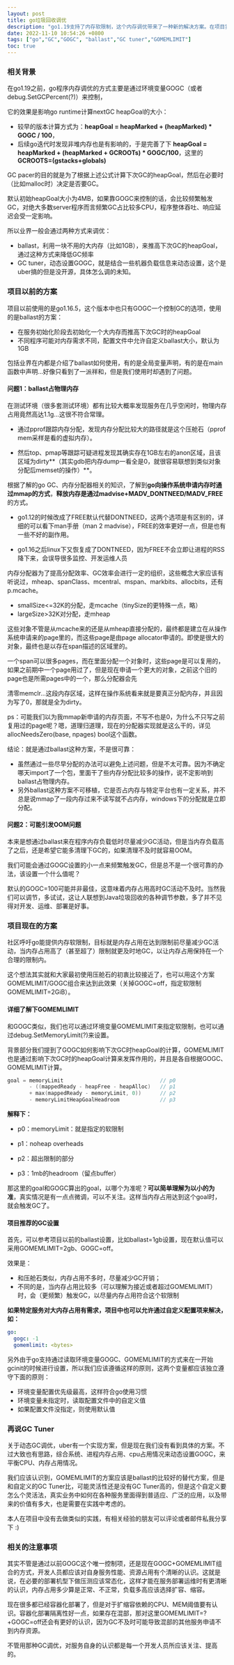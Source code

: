 ```yaml
---
layout: post
title: go垃圾回收调优
description: "go1.19支持了内存软限制，这个内存调优带来了一种新的解决方案。在项目实践中，我们也从压舱石方案切换成了GOMEMLIMIT的方案，过程中遇到的问题、思考，也梳理分享下吧。"
date: 2022-11-10 10:54:26 +0800
tags: ["go","GC","GOGC", "ballast","GC tuner","GOMEMLIMIT"]
toc: true
---
```




### **相关背景**

在go1.19之前，go程序内存调优的方式主要是通过环境变量GOGC（或者debug.SetGCPercent(?)）来控制，

它的效果是影响go runtime计算nextGC heapGoal的大小：

- 较早的版本计算方式为：**heapGoal = heapMarked + (heapMarked) \* GOGC / 100**，
- 后续go迭代时发现非堆内存也是有影响的，于是完善了下 **heapGoal = heapMarked + (heapMarked + GCROOTs) \* GOGC/100**，这里的**GCROOTS=(gstacks+globals)**

GC pacer的目的就是为了根据上述公式计算下次GC的heapGoal，然后在必要时（比如malloc时）决定是否要GC。

默认初始heapGoal大小为4MB，如果靠GOGC来控制的话，会比较频繁触发GC，对绝大多数server程序而言频繁GC占比较多CPU，程序整体吞吐、响应延迟会受一定影响。



所以业界一般会通过两种方式来调优：

- ballast，利用一块不用的大内存（比如1GB），来推高下次GC的heapGoal，通过这种方式来降低GC频率
- GC tuner，动态设置GOGC，就是结合一些机器负载信息来动态设置，这个是uber搞的但是没开源，具体怎么调的未知。



### 项目以前的方案

项目以前使用的是go1.16.5，这个版本中也只有GOGC一个控制GC的选项，使用的是ballast的方案：

- 在服务初始化阶段去初始化一个大内存而推高下次GC时的heapGoal
- 不同程序可能对内存需求不同，配置文件中允许自定义ballast大小，默认为1GB

包括业界在内都是介绍了ballast如何使用，有的是全局变量声明，有的是在main函数中声明…好像只看到了一派祥和，但是我们使用时却遇到了问题。



#### 问题1：ballast占物理内存

在测试环境（很多套测试环境）都有比较大概率发现服务在几乎空闲时，物理内存占用竟然高达1.1g…这很不符合常理。

- 通过pprof跟踪内存分配，发现内存分配比较大的路径就是这个压舱石（pprof mem采样是看的虚拟内存）。

- 然后top、pmap等跟踪可疑进程发现其确实存在1GB左右的anon区域，且该区域为dirty**（其实gdb把内存dump一看全是0，就很容易联想到类似对象分配后memset的操作）**。



根据了解的go GC、内存分配器相关的知识，了解到**go向操作系统申请内存时通过mmap的方式**，**释放内存是通过madvise+MADV_DONTNEED/MADV_FREE**的方式。

- go1.12的时候改成了FREE默认代替DONTNEED，这两个选项是有区别的，详细的可以看下man手册（man 2 madvise），FREE的效率更好一点，但是也有一些不好的副作用。

- go1.16之后linux下又恢复成了DONTNEED，因为FREE不会立即让进程的RSS降下来，会误导很多监控、开发运维人员

内存分配器为了提高分配效率、GC效率会进行一定的组织，这些概念大家应该有听说过，mheap、spanClass、mcentral、mspan、markbits、allocbits，还有p.mcache。

- smallSize<=32K的分配，走mcache（tinySize的更特殊一点，略）
- largeSize>32K对分配，走mheap

这些对象不管是从mcache来的还是从mheap直接分配的，最终都是建立在从操作系统申请来的page里的，而这些page是由page allocator申请的。即使是很大的对象，最终也是以存在span描述的区域里的。

一个span可以很多pages，而在里面分配一个对象时，这些page是可以复用的，如果之前期中一个page用过了，但是现在申请一个更大的对象，之前这个旧的page也是所需pages中的一个，那么分配器会先

清零memclr...这段内存区域，这样在操作系统看来就是要真正分配内存，并且因为写了0，那就是全为dirty。



ps：可能我们以为我mmap新申请的内存页面，不写不也是0，为什么不只写之前复用过的page呢？嗯，道理归道理，现在的分配器实现就是这么干的，详见allocNeedsZero(base, npages) bool这个函数。



结论：就是通过ballast这种方案，不是很可靠：

- 虽然通过一些尽早分配的办法可以避免上述问题，但是不太可靠。因为不确定哪天import了一个包，里面干了些内存分配比较多的操作，说不定影响到ballast占物理内存。
- 另外ballast这种方案不可移植，它是否占内存与特定平台也有一定关系，并不总是说mmap了一段内存过来不读写就不占内存，windows下的分配就是立即分配。



#### 问题2：可能引发OOM问题

本来是想通过ballast来在程序内存负载低时尽量减少GC活动，但是当内存负载高了之后，还是希望它能多清理下GC的，如果清理不及时就容易OOM。

我们可能会通过GOGC设置的小一点来频繁触发GC，但是总不是一个很可靠的办法，该设置一个什么值呢？

默认的GOGC=100可能并非最佳，这意味着内存占用高时GC活动不及时。当然我们可以调节，多试试，这让人联想到Java垃圾回收的各种调节参数，多了并不见得对开发、运维、部署是好事。



### 项目现在的方案

社区呼吁go能提供内存软限制，目标就是内存占用在达到限制前尽量减少GC活动，当内存占用高了（甚至超了）限制就更及时地GC，以让内存占用保持在一个合理的限制内。

这个想法其实就和大家最初使用压舱石的初衷比较接近了，也可以用这个方案GOMEMLIMIT/GOGC组合来达到此效果（关掉GOGC=off，指定软限制GOMEMLIMIT=2GiB）。



#### 详细了解下GOMEMLIMIT

和GOGC类似，我们也可以通过环境变量GOMEMLIMIT来指定软限制，也可以通过debug.SetMemoryLimit(?)来设置。

背景部分我们提到了GOGC如何影响下次GC时heapGoal的计算，GOMEMLIMIT也是通过影响下次GC时的heapGoal计算来发挥作用的，并且是各自根据GOGC、GOMEMLIMIT计算。

```go
goal = memoryLimit                               // p0
       - ((mappedReady - heapFree - heapAlloc)   // p1
       + max(mappedReady - memoryLimit, 0))      // p2
       - memoryLimitHeapGoalHeadroom             // p3
```



**解释下：**

- p0：memoryLimit：就是指定的软限制

- p1：noheap overheads

- p2：超出限制的部分

- p3：1mb的headroom（留点buffer）



那这里的goal和GOGC算出的goal，以哪个为准呢？**可以简单理解为以小的为准**，真实情况是有一点点微调，可以不关注。这样当内存占用达到这个goal时，就会触发GC了。



#### **项目推荐的GC设置**

首先，可以参考项目以前的ballast设置，比如ballast=1gb设置，现在默认值可以采用GOMEMLIMIT=2gb、GOGC=off。

效果是：

- 和压舱石类似，内存占用不多时，尽量减少GC开销；
- 不同的是，当内存占用比较多（可以理解为接近或者超过GOMEMLIMIT）时，会（更频繁）触发GC，以尽量内存占用符合这个软限制



**如果特定服务对大内存占用有需求，项目中也可以允许通过自定义配置项来解决，如：**

```yaml
go:
  gogc: -1
  gomemlimit: <bytes>
```



另外由于go支持通过读取环境变量GOGC、GOMEMLIMIT的方式来在一开始gcinit的时候进行设置，所以我们应该遵循这样的原则，这两个变量都应该独立遵守下面的原则：

- 环境变量配置优先级最高，这样符合go使用习惯
- 环境变量未指定时，读取配置文件中的自定义值
- 如果配置文件没指定，则使用默认值



### 再说GC Tuner

关于动态GC调优，uber有一个实现方案，但是现在我们没有看到具体的方案。不过大致也有思路，综合系统、进程内存占用、cpu占用情况来动态设置GOGC，来平衡CPU、内存占用情况。

我们应该认识到，GOMEMLIMIT的方案应该是ballast的比较好的替代方案，但是和自定义的GC Tuner比，可能灵活性还是没有GC Tuner高的，但是这个自定义要怎么个灵活法，真实业务中如何在各种服务里面得到普适应、广泛的应用，以及带来的价值有多大，也是需要在实践中考虑的。

本人在项目中没有去做类似的实践，有相关经验的朋友可以评论或者邮件私我分享下 :)



### **相关的注意事项**

其实不管是通过以前GOGC这个唯一控制项，还是现在GOGC+GOMEMLIMIT组合的方式，开发人员都应该对自身服务性能、资源占用有个清晰的认识。这就是说，在必要的部署机型下做压测应该常态化，这样才能在服务部署运维时有更清晰的认识，内存占用多少算是正常、不正常，负载多高应该选择扩容、缩容。

现在很多都已经容器化部署了，但是对于扩缩容依赖的CPU、MEM阈值要有认识。容器化部署隔离性好一点，如果存在混部，那对这里GOMEMLIMIT=?+GOGC=off还会有更好的认识，因为GC不及时可能导致混部的其他服务申请不到内存资源。

不管用那种GC调优，对服务自身的认识都是每一个开发人员所应该关注、提高的。